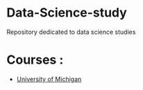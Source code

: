 # Data-Science-study
Repository dedicated to data science studies

# Courses :

 - [University of Michigan](https://github.com/henriqueumeda/Data-Science-study/tree/main/UM)
